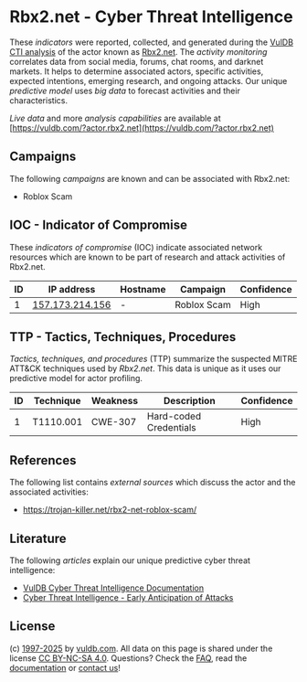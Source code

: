 # Rbx2.net - Cyber Threat Intelligence

These _indicators_ were reported, collected, and generated during the [VulDB CTI analysis](https://vuldb.com/?kb.cti) of the actor known as [Rbx2.net](https://vuldb.com/?actor.rbx2.net). The _activity monitoring_ correlates data from social media, forums, chat rooms, and darknet markets. It helps to determine associated actors, specific activities, expected intentions, emerging research, and ongoing attacks. Our unique _predictive model_ uses _big data_ to forecast activities and their characteristics.

_Live data_ and more _analysis capabilities_ are available at [https://vuldb.com/?actor.rbx2.net](https://vuldb.com/?actor.rbx2.net)

## Campaigns

The following _campaigns_ are known and can be associated with Rbx2.net:

* Roblox Scam

## IOC - Indicator of Compromise

These _indicators of compromise_ (IOC) indicate associated network resources which are known to be part of research and attack activities of Rbx2.net.

ID | IP address | Hostname | Campaign | Confidence
-- | ---------- | -------- | -------- | ----------
1 | [157.173.214.156](https://vuldb.com/?ip.157.173.214.156) | - | Roblox Scam | High

## TTP - Tactics, Techniques, Procedures

_Tactics, techniques, and procedures_ (TTP) summarize the suspected MITRE ATT&CK techniques used by _Rbx2.net_. This data is unique as it uses our predictive model for actor profiling.

ID | Technique | Weakness | Description | Confidence
-- | --------- | -------- | ----------- | ----------
1 | T1110.001 | CWE-307 | Hard-coded Credentials | High

## References

The following list contains _external sources_ which discuss the actor and the associated activities:

* https://trojan-killer.net/rbx2-net-roblox-scam/

## Literature

The following _articles_ explain our unique predictive cyber threat intelligence:

* [VulDB Cyber Threat Intelligence Documentation](https://vuldb.com/?kb.cti)
* [Cyber Threat Intelligence - Early Anticipation of Attacks](https://www.scip.ch/en/?labs.20201022)

## License

(c) [1997-2025](https://vuldb.com/?kb.changelog) by [vuldb.com](https://vuldb.com/?kb.about). All data on this page is shared under the license [CC BY-NC-SA 4.0](https://creativecommons.org/licenses/by-nc-sa/4.0/). Questions? Check the [FAQ](https://vuldb.com/?kb.faq), read the [documentation](https://vuldb.com/?kb) or [contact us](https://vuldb.com/?contact)!
